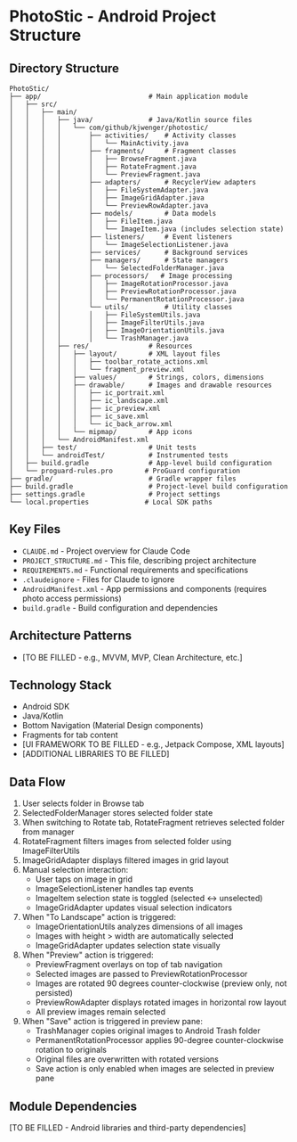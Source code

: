 # PhotoStic - Android Project Structure

## Directory Structure
```
PhotoStic/
├── app/                           # Main application module
│   ├── src/
│   │   ├── main/
│   │   │   ├── java/              # Java/Kotlin source files
│   │   │   │   └── com/github/kjwenger/photostic/
│   │   │   │       ├── activities/    # Activity classes
│   │   │   │       │   └── MainActivity.java
│   │   │   │       ├── fragments/     # Fragment classes
│   │   │   │       │   ├── BrowseFragment.java
│   │   │   │       │   ├── RotateFragment.java
│   │   │   │       │   └── PreviewFragment.java
│   │   │   │       ├── adapters/      # RecyclerView adapters
│   │   │   │       │   ├── FileSystemAdapter.java
│   │   │   │       │   ├── ImageGridAdapter.java
│   │   │   │       │   └── PreviewRowAdapter.java
│   │   │   │       ├── models/        # Data models
│   │   │   │       │   ├── FileItem.java
│   │   │   │       │   └── ImageItem.java (includes selection state)
│   │   │   │       ├── listeners/     # Event listeners
│   │   │   │       │   └── ImageSelectionListener.java
│   │   │   │       ├── services/      # Background services
│   │   │   │       ├── managers/      # State managers
│   │   │   │       │   └── SelectedFolderManager.java
│   │   │   │       ├── processors/   # Image processing
│   │   │   │       │   ├── ImageRotationProcessor.java
│   │   │   │       │   ├── PreviewRotationProcessor.java
│   │   │   │       │   └── PermanentRotationProcessor.java
│   │   │   │       └── utils/         # Utility classes
│   │   │   │       │   ├── FileSystemUtils.java
│   │   │   │       │   ├── ImageFilterUtils.java
│   │   │   │       │   ├── ImageOrientationUtils.java
│   │   │   │       │   └── TrashManager.java
│   │   │   ├── res/               # Resources
│   │   │   │   ├── layout/        # XML layout files
│   │   │   │   │   ├── toolbar_rotate_actions.xml
│   │   │   │   │   └── fragment_preview.xml
│   │   │   │   ├── values/        # Strings, colors, dimensions
│   │   │   │   ├── drawable/      # Images and drawable resources
│   │   │   │   │   ├── ic_portrait.xml
│   │   │   │   │   ├── ic_landscape.xml
│   │   │   │   │   ├── ic_preview.xml
│   │   │   │   │   ├── ic_save.xml
│   │   │   │   │   └── ic_back_arrow.xml
│   │   │   │   └── mipmap/        # App icons
│   │   │   └── AndroidManifest.xml
│   │   ├── test/                  # Unit tests
│   │   └── androidTest/           # Instrumented tests
│   ├── build.gradle               # App-level build configuration
│   └── proguard-rules.pro        # ProGuard configuration
├── gradle/                        # Gradle wrapper files
├── build.gradle                   # Project-level build configuration
├── settings.gradle                # Project settings
└── local.properties              # Local SDK paths
```

## Key Files
- `CLAUDE.md` - Project overview for Claude Code
- `PROJECT_STRUCTURE.md` - This file, describing project architecture
- `REQUIREMENTS.md` - Functional requirements and specifications
- `.claudeignore` - Files for Claude to ignore
- `AndroidManifest.xml` - App permissions and components (requires photo access permissions)
- `build.gradle` - Build configuration and dependencies

## Architecture Patterns
- [TO BE FILLED - e.g., MVVM, MVP, Clean Architecture, etc.]

## Technology Stack
- Android SDK
- Java/Kotlin
- Bottom Navigation (Material Design components)
- Fragments for tab content
- [UI FRAMEWORK TO BE FILLED - e.g., Jetpack Compose, XML layouts]
- [ADDITIONAL LIBRARIES TO BE FILLED]

## Data Flow
1. User selects folder in Browse tab
2. SelectedFolderManager stores selected folder state
3. When switching to Rotate tab, RotateFragment retrieves selected folder from manager
4. RotateFragment filters images from selected folder using ImageFilterUtils
5. ImageGridAdapter displays filtered images in grid layout
6. Manual selection interaction:
   - User taps on image in grid
   - ImageSelectionListener handles tap events
   - ImageItem selection state is toggled (selected ↔ unselected)
   - ImageGridAdapter updates visual selection indicators
7. When "To Landscape" action is triggered:
   - ImageOrientationUtils analyzes dimensions of all images
   - Images with height > width are automatically selected
   - ImageGridAdapter updates selection state visually
8. When "Preview" action is triggered:
   - PreviewFragment overlays on top of tab navigation
   - Selected images are passed to PreviewRotationProcessor
   - Images are rotated 90 degrees counter-clockwise (preview only, not persisted)
   - PreviewRowAdapter displays rotated images in horizontal row layout
   - All preview images remain selected
9. When "Save" action is triggered in preview pane:
   - TrashManager copies original images to Android Trash folder
   - PermanentRotationProcessor applies 90-degree counter-clockwise rotation to originals
   - Original files are overwritten with rotated versions
   - Save action is only enabled when images are selected in preview pane

## Module Dependencies
[TO BE FILLED - Android libraries and third-party dependencies]